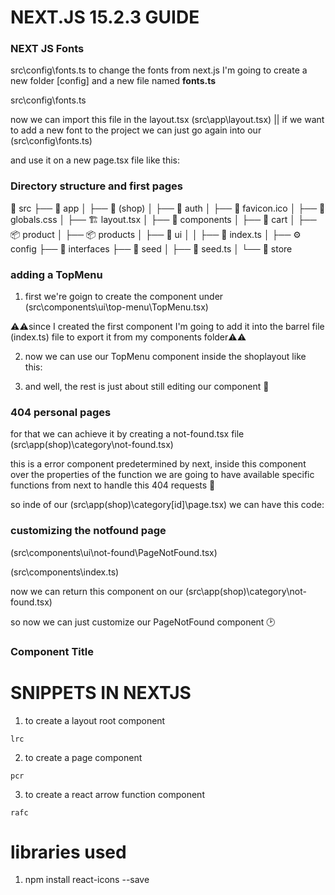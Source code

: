 # **NEXT.JS 15.2.3 GUIDE**

### **NEXT JS Fonts**

src\config\fonts.ts
to change the fonts from next.js I'm going to create a new folder [config] and a new file named **fonts.ts**

src\config\fonts.ts

<!-- import { Geist, Geist_Mono } from "next/font/google";

export const geistSans = Geist({
variable: "--font-geist-sans",
subsets: ["latin"],
});

export const geistMono = Geist_Mono({
variable: "--font-geist-mono",
subsets: ["latin"],
}); -->

now we can import this file in the layout.tsx (src\app\layout.tsx) || if we want to add a new font to the project we can just go again into our (src\config\fonts.ts)

<!-- export const montserratAlternates = Montserrat_Alternates({
variable: "--font-montserrat-alternates",
subsets: ["latin"],
weight: ["500", "700"],
}); -->

and use it on a new page.tsx file like this:

<!-- import { montserratAlternates } from "@/config/fonts";

export default function Home() {
return (

<div className="App">
<h1> Hola Mundo</h1>
<h1 className={montserratAlternates.className}>Hola Mundo</h1>
</div>
);
} -->

### **Directory structure and first pages**

📂 src
├── 📂 app
│ ├── 📂 (shop)
│ ├── 📂 auth
│ ├── 🌟 favicon.ico
│ ├── 🎨 globals.css
│ ├── 🏗️ layout.tsx
│
├── 📂 components
│ ├── 🛒 cart
│ ├── 📦 product
│ ├── 📦 products
│ ├── 🎨 ui
│ │ ├── 📄 index.ts
│
├── ⚙️ config
├── 📂 interfaces
├── 🌱 seed
│ ├── 📄 seed.ts
│
└── 🏪 store

### **adding a TopMenu**

1. first we're goign to create the component under (src\components\ui\top-menu\TopMenu.tsx)

<!-- import { montserratAlternates } from "@/config/fonts"
import Link from "next/link"

export const TopMenu = () => {
    return (
        <nav className='flex px-5 justify-between items-center w-full'>
            <div>
                <Link href="/">
                    <span className={`${montserratAlternates.className} antialiased font-bold`}> Teslo </span>
                </Link>
            </div>
        </nav>
    )
}
 -->

 ⚠️⚠️since I created the first component I'm going to add it into the barrel file (index.ts) file to export it from my components folder⚠️⚠️

 2. now we can use our TopMenu component inside the shoplayout like this: 
 
 <!-- import { TopMenu } from "@/components";

export default function ShopLayout({
    children
}: {
    children: React.ReactNode;
}) {
    return (
        <main className="min-h-screen">
            <TopMenu />
            {children}
        </main>
    );
} -->

3. and well, the rest is just about still editing our component 🫵

<!-- import { montserratAlternates } from "@/config/fonts"
import Link from "next/link"
import { IoCartOutline, IoSearchOutline } from "react-icons/io5"

export const TopMenu = () => {
    return (
        <nav className='flex px-5 justify-between items-center w-full'>
            {/* logo */}
            <div>
                <Link href="/">
                    <span className={`${montserratAlternates.className} antialiased font-bold`}> Teslo </span>
                    <span> | Shop</span>
                </Link>
            </div>

            {/* center menu */}
            <div className='hidden sm:block'>
                <Link className='m-2 p-2 rounded-md transition-all hover:bg-gray-100' href="/category/men">
                    Hombres
                </Link>
                <Link className='m-2 p-2 rounded-md transition-all hover:bg-gray-100' href="/category/women">
                    Mujeres
                </Link>
                <Link className='m-2 p-2 rounded-md transition-all hover:bg-gray-100' href="/category/kids">
                    Plebes
                </Link>
            </div>

            {/* search, cart, menu */}
            <div className="flex items-center">

                <Link href="/search" className="mx-2">
                    <IoSearchOutline className="w-5 h-5" />
                </Link>

                <Link href="/cart" className="mx-2">
                    <div className="relative">
                        <span className="absolute text-xs px-1 rounded-full font-bold -top-2 -right-2 bg-blue-700 text-white">3</span>
                        <IoCartOutline className="w-5 h-5" />
                    </div>
                </Link>

                <button className="m-2 p-2 rounded-md transition-all hover:bg-gray-100"> MENU </button>
            </div>

        </nav >
    )
} -->

### **404 personal pages**
for that we can achieve it by creating a not-found.tsx file
(src\app\(shop)\category\not-found.tsx)

this is a error component predetermined by next, inside this component over the properties of the function we are going to have available specific functions from next to handle this 404 requests 🦁

<!-- export default function (❌.properties by next) {
    return (
        <div>
            <h1>Hello Page</h1>
        </div>
    );
} -->

so inde of our (src\app\(shop)\category\[id]\page.tsx) we can have this code:
<!-- import { notFound } from "next/navigation";

interface Props {
    params: {
        id: string;
    }
}

export default async function ({ params }: Props) {
    const { id } = await params;
    if (id === 'kids') {
        notFound();
    }
    return (
        <div>
            <h1>Category Page {id}</h1>
        </div>
    );
} -->

### **customizing the notfound page**
(src\components\ui\not-found\PageNotFound.tsx)

<!-- export const PageNotFound = () => {
    return (
        <div>PageNotFound</div>
    )
} -->

(src\components\index.ts)
<!-- export * from './ui/not-found/PageNotFound' -->

now we can return this component on our (src\app\(shop)\category\not-found.tsx)

<!-- import { PageNotFound } from "@/components";

export default function () {
    return (
        <div>
            <PageNotFound />
        </div>
    );
} -->

so now we can just customize our PageNotFound component 🕑

<!-- import { montserratAlternates } from "@/config/fonts"
import Image from "next/image"
import Link from "next/link"

export const PageNotFound = () => {
    return (
        <div className="flex flex-col-reverse md:flex-row h-[800px] w-full justify-center items-center align-middle">
            <div className="text-center px-5 mx-5">
                <h2 className={`${montserratAlternates.className} antialiased text-9xl`}>404</h2>
                <p className="font-semibold text-xl"> Whoops!!!! </p>
                <p className="font-light">
                    <span> Go Back </span>
                    <Link href='/' className="font-normal hover:underline transition-all">
                        Home
                    </Link>
                </p>
            </div>

            <div className="px-5 mx-5">
                <Image
                    src="/imgs/starman_750x750.png"
                    alt="Starman"
                    className="p-5 sm:p-0"
                    width={550}
                    height={550} />
            </div>
        </div>
    )
} -->

### **Component Title**


# **SNIPPETS IN NEXTJS**

1. to create a layout root component

```
lrc
```

<!-- export default function ShopLayout({
children
}: {
children: React.ReactNode;
}) {
return (

<div>
<h1>Hello Root Layout Shop</h1>
</div>
);
} -->

2. to create a page component

```
pcr
```

<!-- export default function CartPage() {
    return (
        <div>
            <h1>Category Page</h1>
        </div>
    );
} -->

3. to create a react arrow function component

```
rafc
```

<!-- import React from 'react'

export const TopMenu = () => {
    return (
        <nav className=''>TopMenu</nav>
    )
} -->

# **libraries used**

1. npm install react-icons --save
